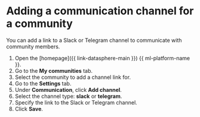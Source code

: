 # Adding a communication channel for a community

You can add a link to a Slack or Telegram channel to communicate with community members.

1. Open the [homepage]({{ link-datasphere-main }}) {{ ml-platform-name }}.
1. Go to the **My communities** tab.
1. Select the community to add a channel link for.
1. Go to the **Settings** tab.
1. Under **Communication**, click **Add channel**.
1. Select the channel type: **slack** or **telegram**.
1. Specify the link to the Slack or Telegram channel.
1. Click **Save**.

